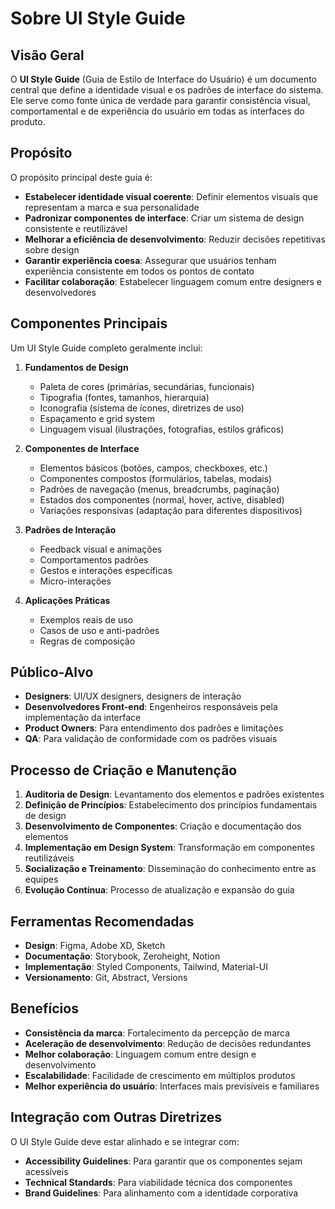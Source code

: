 # Sobre UI Style Guide

## Visão Geral

O **UI Style Guide** (Guia de Estilo de Interface do Usuário) é um documento central que define a identidade visual e os padrões de interface do sistema. Ele serve como fonte única de verdade para garantir consistência visual, comportamental e de experiência do usuário em todas as interfaces do produto.

## Propósito

O propósito principal deste guia é:

- **Estabelecer identidade visual coerente**: Definir elementos visuais que representam a marca e sua personalidade
- **Padronizar componentes de interface**: Criar um sistema de design consistente e reutilizável
- **Melhorar a eficiência de desenvolvimento**: Reduzir decisões repetitivas sobre design
- **Garantir experiência coesa**: Assegurar que usuários tenham experiência consistente em todos os pontos de contato
- **Facilitar colaboração**: Estabelecer linguagem comum entre designers e desenvolvedores

## Componentes Principais

Um UI Style Guide completo geralmente inclui:

1. **Fundamentos de Design**

   - Paleta de cores (primárias, secundárias, funcionais)
   - Tipografia (fontes, tamanhos, hierarquia)
   - Iconografia (sistema de ícones, diretrizes de uso)
   - Espaçamento e grid system
   - Linguagem visual (ilustrações, fotografias, estilos gráficos)

2. **Componentes de Interface**

   - Elementos básicos (botões, campos, checkboxes, etc.)
   - Componentes compostos (formulários, tabelas, modais)
   - Padrões de navegação (menus, breadcrumbs, paginação)
   - Estados dos componentes (normal, hover, active, disabled)
   - Variações responsivas (adaptação para diferentes dispositivos)

3. **Padrões de Interação**

   - Feedback visual e animações
   - Comportamentos padrões
   - Gestos e interações específicas
   - Micro-interações

4. **Aplicações Práticas**
   - Exemplos reais de uso
   - Casos de uso e anti-padrões
   - Regras de composição

## Público-Alvo

- **Designers**: UI/UX designers, designers de interação
- **Desenvolvedores Front-end**: Engenheiros responsáveis pela implementação da interface
- **Product Owners**: Para entendimento dos padrões e limitações
- **QA**: Para validação de conformidade com os padrões visuais

## Processo de Criação e Manutenção

1. **Auditoria de Design**: Levantamento dos elementos e padrões existentes
2. **Definição de Princípios**: Estabelecimento dos princípios fundamentais de design
3. **Desenvolvimento de Componentes**: Criação e documentação dos elementos
4. **Implementação em Design System**: Transformação em componentes reutilizáveis
5. **Socialização e Treinamento**: Disseminação do conhecimento entre as equipes
6. **Evolução Contínua**: Processo de atualização e expansão do guia

## Ferramentas Recomendadas

- **Design**: Figma, Adobe XD, Sketch
- **Documentação**: Storybook, Zeroheight, Notion
- **Implementação**: Styled Components, Tailwind, Material-UI
- **Versionamento**: Git, Abstract, Versions

## Benefícios

- **Consistência da marca**: Fortalecimento da percepção de marca
- **Aceleração de desenvolvimento**: Redução de decisões redundantes
- **Melhor colaboração**: Linguagem comum entre design e desenvolvimento
- **Escalabilidade**: Facilidade de crescimento em múltiplos produtos
- **Melhor experiência do usuário**: Interfaces mais previsíveis e familiares

## Integração com Outras Diretrizes

O UI Style Guide deve estar alinhado e se integrar com:

- **Accessibility Guidelines**: Para garantir que os componentes sejam acessíveis
- **Technical Standards**: Para viabilidade técnica dos componentes
- **Brand Guidelines**: Para alinhamento com a identidade corporativa
